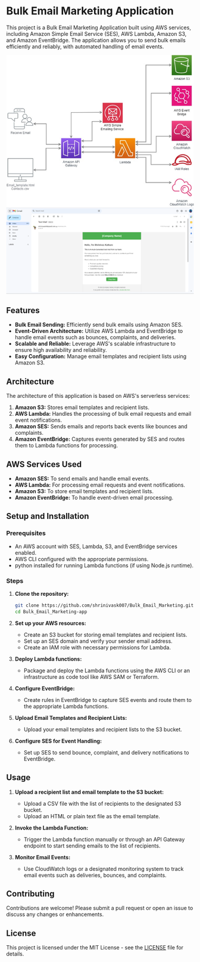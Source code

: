 # Bulk Email Marketing Application

This project is a Bulk Email Marketing Application built using AWS services, including Amazon Simple Email Service (SES), AWS Lambda, Amazon S3, and Amazon EventBridge. The application allows you to send bulk emails efficiently and reliably, with automated handling of email events.

![Architecture Diagram](Email_marketing.jpg)
![Architecture Diagram](email.png)

## Features

- **Bulk Email Sending:** Efficiently send bulk emails using Amazon SES.
- **Event-Driven Architecture:** Utilize AWS Lambda and EventBridge to handle email events such as bounces, complaints, and deliveries.
- **Scalable and Reliable:** Leverage AWS's scalable infrastructure to ensure high availability and reliability.
- **Easy Configuration:** Manage email templates and recipient lists using Amazon S3.

## Architecture

The architecture of this application is based on AWS's serverless services:

1. **Amazon S3:** Stores email templates and recipient lists.
2. **AWS Lambda:** Handles the processing of bulk email requests and email event notifications.
3. **Amazon SES:** Sends emails and reports back events like bounces and complaints.
4. **Amazon EventBridge:** Captures events generated by SES and routes them to Lambda functions for processing.



## AWS Services Used

- **Amazon SES:** To send emails and handle email events.
- **AWS Lambda:** For processing email requests and event notifications.
- **Amazon S3:** To store email templates and recipient lists.
- **Amazon EventBridge:** To handle event-driven email processing.

## Setup and Installation

### Prerequisites

- An AWS account with SES, Lambda, S3, and EventBridge services enabled.
- AWS CLI configured with the appropriate permissions.
- python installed for running Lambda functions (if using Node.js runtime).

### Steps

1. **Clone the repository:**

    ```bash
    git clone https://github.com/shrinivask007/Bulk_Email_Marketing.git
    cd Bulk_Email_Marketing-app
    ```

2. **Set up your AWS resources:**
   - Create an S3 bucket for storing email templates and recipient lists.
   - Set up an SES domain and verify your sender email address.
   - Create an IAM role with necessary permissions for Lambda.

3. **Deploy Lambda functions:**
   - Package and deploy the Lambda functions using the AWS CLI or an infrastructure as code tool like AWS SAM or Terraform.

4. **Configure EventBridge:**
   - Create rules in EventBridge to capture SES events and route them to the appropriate Lambda functions.

5. **Upload Email Templates and Recipient Lists:**
   - Upload your email templates and recipient lists to the S3 bucket.

6. **Configure SES for Event Handling:**
   - Set up SES to send bounce, complaint, and delivery notifications to EventBridge.

## Usage

1. **Upload a recipient list and email template to the S3 bucket:**
   - Upload a CSV file with the list of recipients to the designated S3 bucket.
   - Upload an HTML or plain text file as the email template.

2. **Invoke the Lambda Function:**
   - Trigger the Lambda function manually or through an API Gateway endpoint to start sending emails to the list of recipients.

3. **Monitor Email Events:**
   - Use CloudWatch logs or a designated monitoring system to track email events such as deliveries, bounces, and complaints.


## Contributing

Contributions are welcome! Please submit a pull request or open an issue to discuss any changes or enhancements.

## License

This project is licensed under the MIT License - see the [LICENSE](LICENSE) file for details.
